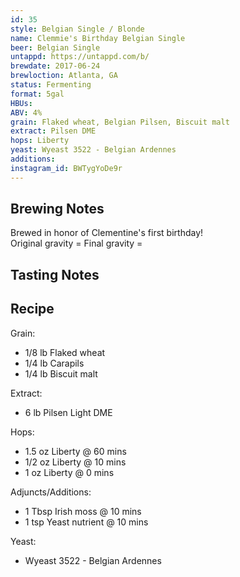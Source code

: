 ```yaml
---
id: 35
style: Belgian Single / Blonde
name: Clemmie's Birthday Belgian Single
beer: Belgian Single
untappd: https://untappd.com/b/
brewdate: 2017-06-24
brewloction: Atlanta, GA
status: Fermenting
format: 5gal
HBUs:
ABV: 4%
grain: Flaked wheat, Belgian Pilsen, Biscuit malt
extract: Pilsen DME
hops: Liberty
yeast: Wyeast 3522 - Belgian Ardennes
additions:
instagram_id: BWTygYoDe9r
---
```

## Brewing Notes
Brewed in honor of Clementine's first birthday!  
Original gravity = 
Final gravity = 

## Tasting Notes


## Recipe
Grain:

  + 1/8 lb Flaked wheat
  + 1/4 lb Carapils
  + 1/4 lb Biscuit malt

Extract:

  + 6 lb Pilsen Light DME  

Hops:

  + 1.5 oz Liberty @ 60 mins
  + 1/2 oz Liberty @ 10 mins
  + 1 oz Liberty @ 0 mins

Adjuncts/Additions:

  + 1 Tbsp Irish moss @ 10 mins
  + 1 tsp Yeast nutrient @ 10 mins

Yeast:

  + Wyeast 3522 - Belgian Ardennes
